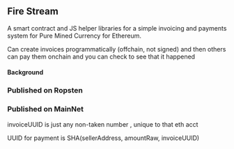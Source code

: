 
 ## Fire Stream

  A smart contract and JS helper libraries for a simple invoicing and payments system for Pure Mined Currency for Ethereum.



  Can create invoices programmatically (offchain, not signed) and then others can pay them onchain and you can check to see that it happened


 #### Background


### Published on Ropsten  

### Published on MainNet  





 invoiceUUID is just any non-taken number , unique to that eth acct


UUID for payment is SHA(sellerAddress, amountRaw, invoiceUUID)

